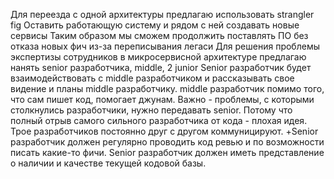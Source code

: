 Для переезда с одной архитектуры предлагаю использовать strangler fig
Оставить работающую систему и рядом с ней создавать новые сервисы
Таким образом мы сможем продолжить поставлять ПО без отказа новых фич из-за переписывания легаси
Для решения проблемы экспертизы сотрудников в микросервисной архитектуре предлагаю нанять senior разработчика, middle, 2 junior
Senior разработчик будет взаимодействовать с middle разработчиком и рассказывать свое видение и планы middle разработчику. middle разработчик помимо того, что сам пишет код, помогает джунам. Важно - проблемы, с которыми столкнулись разработчики, нужно передавать senior. Потому что полный отрыв самого сильного разработчика от кода - плохая идея. Трое разработчиков постоянно друг с другом коммуницируют. +Senior разработчик должен регулярно проводить код ревью и по возможности писать какие-то фичи. Senior разработчик должен иметь представление о наличии и качестве текущей кодовой базы.